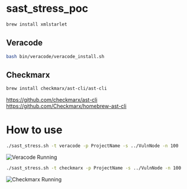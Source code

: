 # sast_stress_poc

```bash
brew install xmlstarlet
```

## Veracode


```bash
bash bin/veracode/veracode_install.sh
```


## Checkmarx

```bash
brew install checkmarx/ast-cli/ast-cli
```


https://github.com/checkmarx/ast-cli
https://github.com/Checkmarx/homebrew-ast-cli 



# How to use 

```bash
./sast_stress.sh -t veracode -p ProjectName -s ../VulnNode -n 100
```
![Veracode Running](assets/images/veracode-running.png)

```bash
./sast_stress.sh -t checkmarx -p ProjectName -s ../VulnNode -n 100
```
![Checkmarx Running](assets/images/checkmarx-running.png)